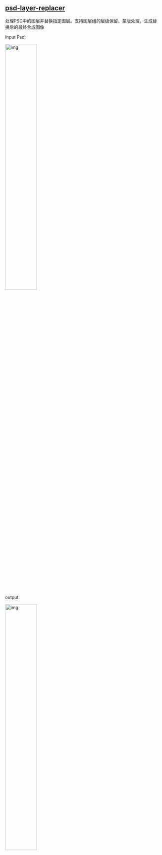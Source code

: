## [psd-layer-replacer](https://github.com/SaigyoujiYusora/psd-layer-replacer/tree/main)

处理PSD中的图层并替换指定图层。支持图层组的层级保留、蒙版处理，生成替换后的最终合成图像

Input Psd:

<img src="https://github.com/SaigyoujiYusora/psd-layer-replacer/raw/main/input.png" alt="img" width="45%" />

output:

<img src="https://github.com/SaigyoujiYusora/psd-layer-replacer/raw/main/output.png" alt="img" width="45%" />

